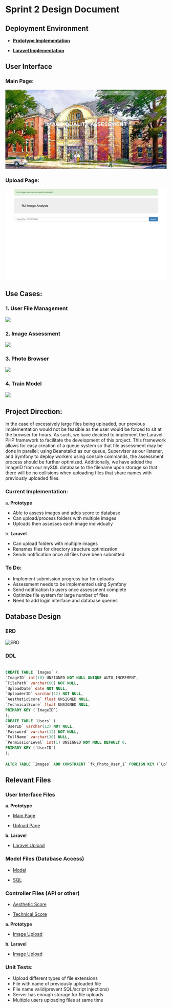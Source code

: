 # Sprint 2 Design Document 

## Deployment Environment

- **[Prototype Implementation](http://rji2.glike.cf)**

- **[Laravel Implementation](http://rji.glike.cf/image-assessment/public/)**

## User Interface
### Main Page:

![](https://github.com/computationalmystic/RJI-group1/blob/master/MainPage.JPG)

### Upload Page:

![](https://github.com/computationalmystic/RJI-group1/blob/master/UploadPage.png)


## Use Cases:

### 1. User File Management

![](https://github.com/computationalmystic/RJI-group1/blob/master/Sprint1FinalUseCase/ufm.png)


### 2. Image Assessment	

![](https://github.com/computationalmystic/RJI-group1/blob/master/Sprint1FinalUseCase/ia.jpg)


### 3. Photo Browser

![](https://github.com/computationalmystic/RJI-group1/blob/master/Sprint1FinalUseCase/pb.png)


### 4. Train Model

![](https://github.com/computationalmystic/RJI-group1/blob/master/UseCaseDiagrams/tm.png)


## Project Direction:
In the case of excessively large files being uploaded, our previous implementation would not be feasible as the user would be forced to sit at the browser for hours. As such, we have decided to implement the Laravel PHP framework to facilitate the development of this project. This framework allows for easy creation of a queue system so that file assessment may be done in parallel; using Beanstalkd as our queue, Supervisor as our listener, and Symfony to deploy workers using console commands, the assessment process should be further optimized. Additionally, we have added the ImageID from our mySQL database to the filename upon storage so that there will be no collisions when uploading files that share names with previously uploaded files.

### Current Implementation:

a.	**Prototype**
- Able to assess images and adds score to database
- Can upload/process folders with multiple images
- Uploads then assesses each image individually
	

b.	**Laravel**
- Can upload folders with multiple images
- Renames files for directory structure optimization
- Sends notification once all files have been submitted
	

### To Do:
- Implement submission progress bar for uploads
- Assessment needs to be implemented using Symfony
- Send notification to users once assessment complete
- Optimize file system for large number of files
- Need to add login interface and database queries



## Database Design

### ERD

![ERD](https://github.com/computationalmystic/RJI-group1/blob/master/image_assessment_erd.png)

### DDL 

```SQL

CREATE TABLE `Images` (
`ImageID` int(10) UNSIGNED NOT NULL UNIQUE AUTO_INCREMENT,
`FilePath` varchar(60) NOT NULL,
`UploadDate` date NOT NULL,
`UploaderID` varchar(12) NOT NULL,
`AestheticScore` float UNSIGNED NULL,
`TechnicalScore` float UNSIGNED NULL,
PRIMARY KEY (`ImageID`) 
);
CREATE TABLE `Users` (
`UserID` varchar(12) NOT NULL,
`Password` varchar(12) NOT NULL,
`FullName` varchar(30) NULL,
`PermissionLevel` int(1) UNSIGNED NOT NULL DEFAULT 0,
PRIMARY KEY (`UserID`) 
);

ALTER TABLE `Images` ADD CONSTRAINT `fk_Photo_User_1` FOREIGN KEY (`UploaderID`) REFERENCES `Users` (`UserID`);
```    

## Relevant Files

### User Interface Files

**a. Prototype**

- [Main Page](https://github.com/computationalmystic/RJI-group1/blob/master/html%26CSS/index.html)


- [Upload Page](https://github.com/computationalmystic/RJI-group1/blob/master/html%26CSS/Upload.html)

**b. Laravel**

- [Laravel Upload](https://github.com/computationalmystic/RJI-group1/blob/master/image-assessment/resources/views/create.blade.php)


### Model Files (Database Access)

- [Model](https://github.com/computationalmystic/RJI-group1/tree/master/model) 

- [SQL](https://github.com/computationalmystic/RJI-group1/blob/master/image_assessment_schema.sql)


### Controller Files (API or other)

- [Aesthetic Score](https://github.com/computationalmystic/RJI-group1/blob/master/html%26CSS/getScoreAestheticAPI.sh)

- [Technical Score](https://github.com/computationalmystic/RJI-group1/blob/master/html%26CSS/getScoreTechnicalAPI.sh)

**a. Prototype**

- [Image Upload](https://github.com/computationalmystic/RJI-group1/blob/master/image-assessment/public/index.php)

**b. Laravel**

- [Image Upload](https://github.com/computationalmystic/RJI-group1/blob/master/image-assessment/app/Http/Controllers/ImageUploadController.php)


### Unit Tests:
- Upload different types of file extensions
- File with name of previously uploaded file
- File name valid(prevent SQL/script injections)
- Server has enough storage for file uploads
- Multiple users uploading files at same time



